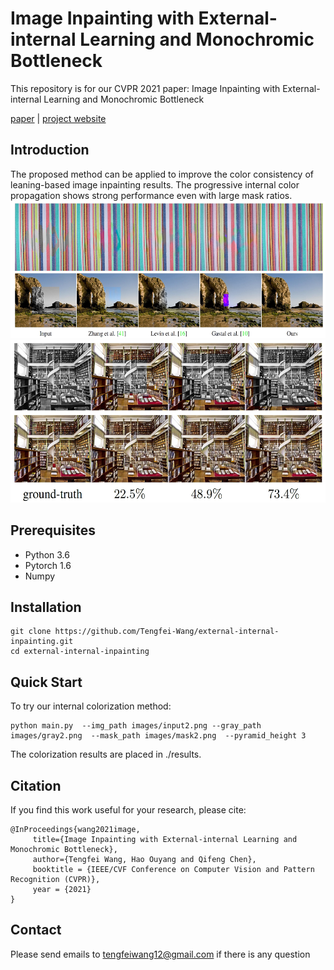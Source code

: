 # Image Inpainting with External-internal Learning and Monochromic Bottleneck
This repository is for our CVPR 2021 paper: Image Inpainting with External-internal Learning and Monochromic Bottleneck

[paper](https://arxiv.org/abs/2104.09068) | [project website](https://tengfei-wang.github.io/EII/index.html )

## Introduction
The proposed method can be  applied to improve the color consistency of leaning-based image inpainting results.   The progressive internal color propagation  shows strong performance even with large mask ratios. 
<img src="pics/color.jpg" height="220px"/>
<img src="pics/multi-ratio.jpg" height="260px"/>
## Prerequisites
- Python 3.6
- Pytorch 1.6
- Numpy

## Installation
```
git clone https://github.com/Tengfei-Wang/external-internal-inpainting.git
cd external-internal-inpainting
```

## Quick Start 
To try our internal colorization method:
```
python main.py  --img_path images/input2.png --gray_path images/gray2.png  --mask_path images/mask2.png  --pyramid_height 3
```
The colorization results are placed in ./results.

## Citation
If you find this work useful for your research, please cite:
```
@InProceedings{wang2021image,
     title={Image Inpainting with External-internal Learning and Monochromic Bottleneck}, 
     author={Tengfei Wang, Hao Ouyang and Qifeng Chen},
     booktitle = {IEEE/CVF Conference on Computer Vision and Pattern Recognition (CVPR)},
     year = {2021}
}             
```


## Contact
Please send emails to tengfeiwang12@gmail.com  if there is any question
